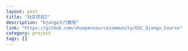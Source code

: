 ```yaml
---
layout: post
title: "社区项目2"
description: "Django入门教程"
link: "https://github.com/shuopensourcecommunity/OSC_Django_Course"
category: project
tags: []
---
```

